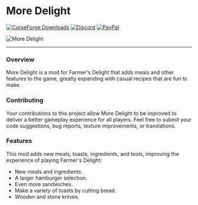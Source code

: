 # More Delight

[![CurseForge Downloads](https://img.shields.io/curseforge/dt/964408?style=flat&logo=curseforge&logoColor=%23F16436&label=CurseForge&labelColor=%232D2C2C&color=%23F16436)](https://www.curseforge.com/minecraft/mc-mods/more-delight-fabric)
[![Discord](https://img.shields.io/discord/1194733791818821663?style=flat&logo=discord&logoColor=%23FFFFFF&label=Discord&labelColor=2D2C2C&color=%234e992e)](https://discord.gg/e2BQx4bbsU)
[![PayPal](https://img.shields.io/badge/Donate%20on%20PayPal-0079C1?style=flat&logo=paypal)](https://paypal.me/kevgelhorn)

![More Delight](https://cdn.modrinth.com/data/znHQQtuU/images/8f550320a5d50408e5bfbafd9cf390f41d53a5a1.png)

---

### Overview

More Delight is a mod for Farmer's Delight that adds meals and other features to the game, greatly expanding with casual recipes that are fun to make.

### Contributing

Your contributions to this project allow More Delight to be improved to deliver a better gameplay experience for all players. Feel free to submit your code suggestions, bug reports, texture improvements, or translations.

### Features

This mod adds new meals, toasts, ingredients, and tools, improving the experience of playing Farmer's Delight:

- New meals and ingredients.
- A larger hamburger selection.
- Even more sandwiches.
- Make a variety of toasts by cutting bread.
- Wooden and stone knives.
